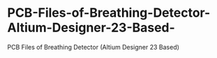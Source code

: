 # PCB-Files-of-Breathing-Detector-Altium-Designer-23-Based-
PCB Files of Breathing Detector (Altium Designer 23 Based)

